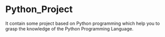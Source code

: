 # Python_Project
It contain some project based on Python programming which help you to grasp the knowledge of the Python Programming Language.

